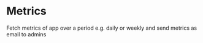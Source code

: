 
# Metrics

Fetch metrics of app over a period e.g. daily or weekly and send metrics as email to admins